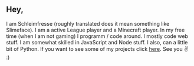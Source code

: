 ## Hey,
I am Schleimfresse (roughly translated does it mean something like Slimeface). I am a active League player and a Minecraft player.
In my free time (when I am not gaming) I programm / code around. I mostly code web stuff. I am somewhat skilled in JavaScript and Node stuff. I also, can a little bit of Python.  If you want to see some of my projects click [here](https://github.com/Schleimfresse?tab=repositories).
See you ✌ :)
